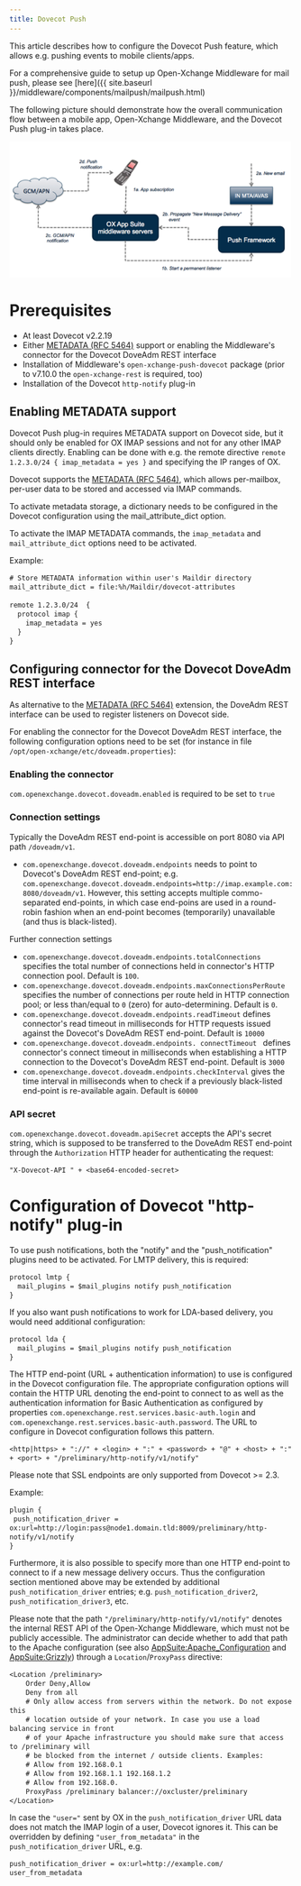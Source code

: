 ```yaml
---
title: Dovecot Push
---
```


This article describes how to configure the Dovecot Push feature, which allows e.g. pushing events to mobile clients/apps.

For a comprehensive guide to setup up Open-Xchange Middleware for mail push, please see [here]({{ site.baseurl }}/middleware/components/mailpush/mailpush.html)

The following picture should demonstrate how the overall communication flow between a mobile app, Open-Xchange Middleware, and the Dovecot Push plug-in takes place.

![Dovecot Push flow](mail_push_flow.png)

# Prerequisites

- At least Dovecot v2.2.19
- Either [METADATA (RFC 5464)](https://tools.ietf.org/html/rfc5464%7CIMAP) support or enabling the Middleware's connector for the Dovecot DoveAdm REST interface
- Installation of Middleware's `open-xchange-push-dovecot` package (prior to v7.10.0 the `open-xchange-rest` is required, too)
- Installation of the Dovecot `http-notify` plug-in

## Enabling METADATA support

Dovecot Push plug-in requires METADATA support on Dovecot side, but it should only be enabled for OX IMAP sessions and not for any other IMAP clients directly. Enabling can be done with e.g. the remote directive `remote 1.2.3.0/24 { imap_metadata = yes }` and specifying the IP ranges of OX.

Dovecot supports the [METADATA (RFC 5464)](https://tools.ietf.org/html/rfc5464%7CIMAP), which allows per-mailbox, per-user data to be stored and accessed via IMAP commands.

To activate metadata storage, a dictionary needs to be configured in the Dovecot configuration using the mail_attribute_dict option.

To activate the IMAP METADATA commands, the `imap_metadata` and `mail_attribute_dict` options need to be activated.

Example:

```
# Store METADATA information within user's Maildir directory
mail_attribute_dict = file:%h/Maildir/dovecot-attributes

remote 1.2.3.0/24  {
  protocol imap {
    imap_metadata = yes
  }
}
```

## Configuring connector for the Dovecot DoveAdm REST interface

As alternative to the [METADATA (RFC 5464)](https://tools.ietf.org/html/rfc5464%7CIMAP) extension, the DoveAdm REST interface can be used to register listeners on Dovecot side.

For enabling the connector for the Dovecot DoveAdm REST interface, the following configuration options need to be set (for instance in file `/opt/open-xchange/etc/doveadm.properties`):

### Enabling the connector

`com.openexchange.dovecot.doveadm.enabled` is required to be set to `true`

### Connection settings

Typically the DoveAdm REST end-point is accessible on port 8080 via API path `/doveadm/v1`.

- `com.openexchange.dovecot.doveadm.endpoints` needs to point to Dovecot's DoveAdm REST end-point; e.g. `com.openexchange.dovecot.doveadm.endpoints=http://imap.example.com:8080/doveadm/v1`. However, this setting accepts multiple commo-separated end-points, in which case end-poins are used in a round-robin fashion when an end-point becomes (temporarily) unavailable (and thus is black-listed).

Further connection settings

- `com.openexchange.dovecot.doveadm.endpoints.totalConnections` specifies the total number of connections held in connector's HTTP connection pool. Default is `100`.
- `com.openexchange.dovecot.doveadm.endpoints.maxConnectionsPerRoute ` specifies the number of connections per route held in HTTP connection pool; or less than/equal to `0` (zero) for auto-determining. Default is `0`.
- `com.openexchange.dovecot.doveadm.endpoints.readTimeout` defines connector's read timeout in milliseconds for HTTP requests issued against the Dovecot's DoveAdm REST end-point. Default is `10000`
- `com.openexchange.dovecot.doveadm.endpoints. connectTimeout ` defines connector's connect timeout in milliseconds when establishing a HTTP connection to the Dovecot's DoveAdm REST end-point. Default is `3000`
- `com.openexchange.dovecot.doveadm.endpoints.checkInterval` gives the time interval in milliseconds when to check if a previously black-listed end-point is re-available again. Default is `60000`

### API secret

`com.openexchange.dovecot.doveadm.apiSecret` accepts the API's secret string, which is supposed to be transferred to the DoveAdm REST end-point through the `Authorization` HTTP header for authenticating the request:

```
"X-Dovecot-API " + <base64-encoded-secret>
```

# Configuration of Dovecot "http-notify" plug-in

To use push notifications, both the "notify" and the "push_notification" plugins need to be activated. For LMTP delivery, this is required:

```
protocol lmtp {
  mail_plugins = $mail_plugins notify push_notification
}
```

If you also want push notifications to work for LDA-based delivery, you would need additional configuration:

```
protocol lda {
  mail_plugins = $mail_plugins notify push_notification
}
```

The HTTP end-point (URL + authentication information) to use is configured in the Dovecot configuration file. The appropriate configuration options will contain the HTTP URL denoting the end-point to connect to as well as the authentication information for Basic Authentication as configured by properties `com.openexchange.rest.services.basic-auth.login` and `com.openexchange.rest.services.basic-auth.password`. The URL to configure in Dovecot configuration follows this pattern.

```
<http|https> + "://" + <login> + ":" + <password> + "@" + <host> + ":" + <port> + "/preliminary/http-notify/v1/notify"
```

Please note that SSL endpoints are only supported from Dovecot >= 2.3.

Example:

```
plugin {
 push_notification_driver = ox:url=http://login:pass@node1.domain.tld:8009/preliminary/http-notify/v1/notify
}
```

Furthermore, it is also possible to specify more than one HTTP end-point to connect to if a new message delivery occurs. Thus the configuration section mentioned above may be extended by additional `push_notification_driver` entries; e.g. `push_notification_driver2`, `push_notification_driver3`, etc.

Please note that the path `"/preliminary/http-notify/v1/notify"` denotes the internal REST API of the Open-Xchange Middleware, which must not be publicly accessible. The administrator can decide whether to add that path to the Apache configuration (see also [AppSuite:Apache_Configuration](http://oxpedia.org/wiki/index.php?title=AppSuite:Apache_Configuration) and [AppSuite:Grizzly](http://oxpedia.org/wiki/index.php?title=AppSuite:Grizzly)) through a `Location`/`ProxyPass` directive:

```
<Location /preliminary>
    Order Deny,Allow
    Deny from all
    # Only allow access from servers within the network. Do not expose this
    # location outside of your network. In case you use a load balancing service in front
    # of your Apache infrastructure you should make sure that access to /preliminary will
    # be blocked from the internet / outside clients. Examples:
    # Allow from 192.168.0.1
    # Allow from 192.168.1.1 192.168.1.2
    # Allow from 192.168.0.
    ProxyPass /preliminary balancer://oxcluster/preliminary
</Location>
```

In case the `"user="` sent by OX in the `push_notification_driver` URL data does not match the IMAP login of a user, Dovecot ignores it. This can be overridden by defining `"user_from_metadata"` in the `push_notification_driver` URL, e.g.

```
push_notification_driver = ox:url=http://example.com/ user_from_metadata
```
